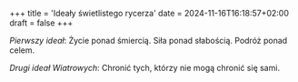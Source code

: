+++
title = 'Ideały świetlistego rycerza'
date = 2024-11-16T16:18:57+02:00
draft = false
+++

*Pierwszy ideał*: Życie ponad śmiercią. Siła ponad słabością. Podróż ponad celem.

*Drugi ideał Wiatrowych*: Chronić tych, którzy nie mogą chronić się sami.
